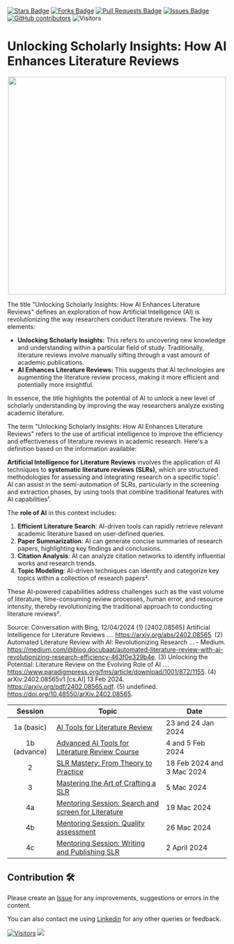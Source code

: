 <a href="https://github.com/drshahizan/SLR-FC/stargazers"><img src="https://img.shields.io/github/stars/drshahizan/SLR-FC" alt="Stars Badge"/></a>
<a href="https://github.com/drshahizan/SLR-FC/network/members"><img src="https://img.shields.io/github/forks/drshahizan/SLR-FC" alt="Forks Badge"/></a>
<a href="https://github.com/drshahizan/SLR-FC"><img src="https://img.shields.io/github/issues-pr/drshahizan/SLR-FC" alt="Pull Requests Badge"/></a>
<a href="https://github.com/drshahizan/SLR-FC/issues"><img src="https://img.shields.io/github/issues/drshahizan/SLR-FC" alt="Issues Badge"/></a>
<a href="https://github.com/drshahizan/SLR-FC/graphs/contributors"><img alt="GitHub contributors" src="https://img.shields.io/github/contributors/drshahizan/SLR-FC?color=2b9348"></a>
![Visitors](https://api.visitorbadge.io/api/visitors?path=https%3A%2F%2Fgithub.com%2Fdrshahizan%2FSLR-FC&labelColor=%23d9e3f0&countColor=%23697689&style=flat)

# Unlocking Scholarly Insights: How AI Enhances Literature Reviews

<p align="center">
<img src="/images/"  height="500" />
</p>

The title "Unlocking Scholarly Insights: How AI Enhances Literature Reviews" defines an exploration of how Artificial Intelligence (AI) is revolutionizing the way researchers conduct literature reviews. The key elements:

* **Unlocking Scholarly Insights:** This refers to uncovering new knowledge and understanding within a particular field of study. Traditionally, literature reviews involve manually sifting through a vast amount of academic publications. 
* **AI Enhances Literature Reviews:** This suggests that AI technologies are augmenting the literature review process, making it more efficient and potentially more insightful.

In essence, the title highlights the potential of AI to unlock a new level of scholarly understanding by improving the way researchers analyze existing academic literature.


The term "Unlocking Scholarly Insights: How AI Enhances Literature Reviews" refers to the use of artificial intelligence to improve the efficiency and effectiveness of literature reviews in academic research. Here's a definition based on the information available:

**Artificial Intelligence for Literature Reviews** involves the application of AI techniques to **systematic literature reviews (SLRs)**, which are structured methodologies for assessing and integrating research on a specific topic¹. AI can assist in the semi-automation of SLRs, particularly in the screening and extraction phases, by using tools that combine traditional features with AI capabilities¹.

The **role of AI** in this context includes:
1. **Efficient Literature Search**: AI-driven tools can rapidly retrieve relevant academic literature based on user-defined queries.
2. **Paper Summarization**: AI can generate concise summaries of research papers, highlighting key findings and conclusions.
3. **Citation Analysis**: AI can analyze citation networks to identify influential works and research trends.
4. **Topic Modeling**: AI-driven techniques can identify and categorize key topics within a collection of research papers².

These AI-powered capabilities address challenges such as the vast volume of literature, time-consuming review processes, human error, and resource intensity, thereby revolutionizing the traditional approach to conducting literature reviews².

Source: Conversation with Bing, 12/04/2024
(1) [2402.08565] Artificial Intelligence for Literature Reviews .... https://arxiv.org/abs/2402.08565.
(2) Automated Literature Review with AI: Revolutionizing Research ... - Medium. https://medium.com/@blog.docubaat/automated-literature-review-with-ai-revolutionizing-research-efficiency-463f0e329b4e.
(3) Unlocking the Potential: Literature Review on the Evolving Role of AI .... https://www.paradigmpress.org/fms/article/download/1001/872/1155.
(4) arXiv:2402.08565v1 [cs.AI] 13 Feb 2024. https://arxiv.org/pdf/2402.08565.pdf.
(5) undefined. https://doi.org/10.48550/arXiv.2402.08565.

| Session | Topic                                                    | Date | 
|:---------:|----------------------------------------------------------|-------------------------------------|
| 1a (basic) | [AI Tools for Literature Review](./materials/session1a.md) | 23 and 24 Jan 2024                   | 
| 1b (advance) | [Advanced AI Tools for Literature Review Course](./materials/session1b.md) | 4 and 5 Feb 2024                   | 
| 2       | [SLR Mastery: From Theory to Practice](./materials/session2.md)                     | 18 Feb 2024  and 3 Mac 2024 | 
| 3       | [Mastering the Art of Crafting a SLR](./materials/session3.md)    | 5 Mac 2024                  | 
| 4a | [Mentoring Session: Search and screen for Literature](./materials/session4a.md)                                       | 19 Mac 2024  | 
| 4b | [Mentoring Session: Quality assessment](./materials/session4b.md)                                       | 26 Mac 2024  | 
| 4c | [Mentoring Session: Writing and Publishing SLR](./materials/session4c.md)                                       | 2 April 2024  | 

## Contribution 🛠️
Please create an [Issue](https://github.com/drshahizan/SLR-FC/issues) for any improvements, suggestions or errors in the content.

You can also contact me using [Linkedin](https://www.linkedin.com/in/drshahizan/) for any other queries or feedback.

[![Visitors](https://api.visitorbadge.io/api/visitors?path=https%3A%2F%2Fgithub.com%2Fdrshahizan&labelColor=%23697689&countColor=%23555555&style=plastic)](https://visitorbadge.io/status?path=https%3A%2F%2Fgithub.com%2Fdrshahizan)
![](https://hit.yhype.me/github/profile?user_id=81284918)



